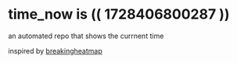 # time_now is (( 1728406800287 ))

an automated repo that shows the currnent time

inspired by [breakingheatmap](https://github.com/breakingheatmap/breakingheatmap)